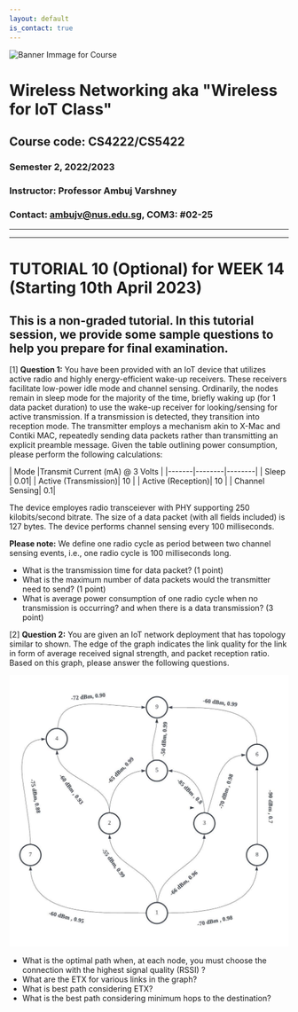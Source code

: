 ```yaml
---
layout: default
is_contact: true
---
```


![Banner Immage for Course](cs4222_banner.png)  

# Wireless Networking aka "Wireless for IoT Class"
## Course code: CS4222/CS5422  
### Semester 2, 2022/2023
### Instructor: Professor Ambuj Varshney
### Contact: [ambujv@nus.edu.sg](mailto:ambujv@nus.edu.sg), COM3: #02-25     

----
****

# TUTORIAL 10 (Optional) for WEEK 14 (Starting 10th April 2023)
## This is a non-graded tutorial. In this tutorial session, we provide some sample questions to help you prepare for final examination.


[1] **Question 1:**  You have been provided with an IoT device that utilizes active radio and highly energy-efficient wake-up receivers. These receivers facilitate low-power idle mode and channel sensing. Ordinarily, the nodes remain in sleep mode  for the majority of the time, briefly waking up (for 1 data packet duration) to use the wake-up receiver for looking/sensing for active transmission. If a transmission is detected, they transition into reception mode. The transmitter employs a mechanism akin to X-Mac and Contiki MAC, repeatedly sending data packets rather than transmitting an explicit preamble message. Given the table outlining power consumption, please perform the following calculations:


| Mode |Transmit Current (mA) @ 3 Volts |
|-------|--------|--------|
| Sleep | 0.01|
| Active (Transmission)| 10 |
| Active (Reception)| 10 |
| Channel Sensing| 0.1|

The device employes radio transceiever with PHY supporting 250 kilobits/second bitrate. The size of a data packet (with all fields included)
is 127 bytes. The device performs channel sensing every 100 milliseconds.

**Please note:** We define one radio cycle as period between two channel sensing events, i.e., one radio cycle is 100 milliseconds long.

* What is the transmission time for data packet? (1 point)
* What is the maximum number of data packets would the transmitter need to send? (1 point)
* What is average power consumption of one radio cycle when no transmission is occurring? and when there is a data transmission? (3 point)

[2] **Question 2:**  You are given an IoT network deployment that has topology similar to shown. The edge of the graph indicates the link quality for the link in form of average received signal strength, and packet reception ratio. Based on this graph, please answer the following questions.

![Question](practice2.jpeg)

* What is the optimal path when, at each node, you must choose the connection with the highest signal quality (RSSI) ?
* What are the ETX for various links in the graph?
* What is best path considering ETX?
* What is the best path considering minimum hops to the destination?










